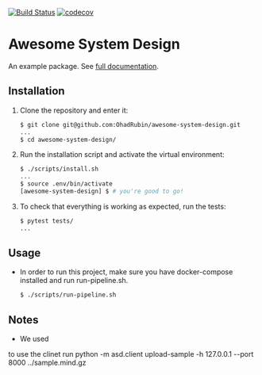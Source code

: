 [![Build Status](https://travis-ci.org/OhadRubin/Awesome-System-Design.svg?branch=master)](https://travis-ci.org/OhadRubin/Awesome-System-Design)
[![codecov](https://codecov.io/gh/OhadRubin/Awesome-System-Design/branch/master/graph/badge.svg)](https://codecov.io/gh/OhadRubin/Awesome-System-Design)
# Awesome System Design

An example package. See [full documentation](https://advanced-system-design-awesome-system-design.readthedocs.io/en/latest/).

## Installation

1. Clone the repository and enter it:

    ```sh
    $ git clone git@github.com:OhadRubin/awesome-system-design.git
    ...
    $ cd awesome-system-design/
    ```

2. Run the installation script and activate the virtual environment:

    ```sh
    $ ./scripts/install.sh
    ...
    $ source .env/bin/activate
    [awesome-system-design] $ # you're good to go!
    ```

3. To check that everything is working as expected, run the tests:


    ```sh
    $ pytest tests/
    ...
    ```

## Usage

- In order to run this project, make sure you have docker-compose installed and run run-pipeline.sh.


    ```sh
    $ ./scripts/run-pipeline.sh

    ```

## Notes
- We used 

to use the clinet run python -m asd.client upload-sample -h 127.0.0.1 --port 8000 ../sample.mind.gz